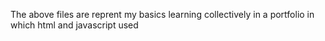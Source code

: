 The above files are reprent my  basics learning collectively in a portfolio in which html and javascript used
